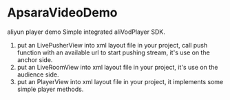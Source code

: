 # ApsaraVideoDemo
aliyun player demo
Simple integrated aliVodPlayer SDK.
1. put an LivePusherView into xml layout file in your project, call push function with an available url to start pushing stream, 
   it's use on the anchor side.
2. put an LiveRoomView into xml layout file in your project, it's use on the audience side.
3. put an PlayerView into xml layout file in your project, it implements some simple player methods.
